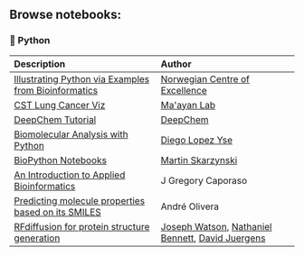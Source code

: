 ## Browse notebooks:

### :snake: Python

| Description  | Author |
| :--- | :--- |
| [Illustrating Python via Examples from Bioinformatics](http://hplgit.github.io/bioinf-py/doc/pub/html/index.html) | [Norwegian Centre of Excellence](http://cbc.simula.no/pub/)
| [CST Lung Cancer Viz](https://github.com/MaayanLab/CST_Lung_Cancer_Viz/tree/master/) | [Ma'ayan Lab](https://labs.icahn.mssm.edu/maayanlab/)
| [DeepChem Tutorial](https://github.com/deepchem/deepchem/tree/master/examples/tutorials) | [DeepChem](https://github.com/deepchem)
| [Biomolecular Analysis with Python](Molecular%20Analysis%20with%20Python.ipynb)  | [Diego Lopez Yse](https://github.com/dlopezyse)
| [BioPython Notebooks](https://github.com/vkh16/python_course/tree/ac4bbead049201b8533d5c012ef3809b8281c320/13_Biopython/biopython-notebook/notebooks) | [Martin Skarzynski](https://github.com/marskar)
| [An Introduction to Applied Bioinformatics](http://readiab.org/introduction.html) | J Gregory Caporaso
| [Predicting molecule properties based on its SMILES](https://www.kaggle.com/code/rmonge/predicting-molecule-properties-based-on-its-smiles) | André Olivera
| [RFdiffusion for protein structure generation](https://colab.research.google.com/github/sokrypton/ColabDesign/blob/v1.1.1/rf/examples/diffusion.ipynb#scrollTo=tSgCPxIZ1T_A) | [Joseph Watson](https://github.com/joewatchwell), [Nathaniel Bennett](https://github.com/nrbennet), [David Juergens](https://github.com/davidcjuergens)
